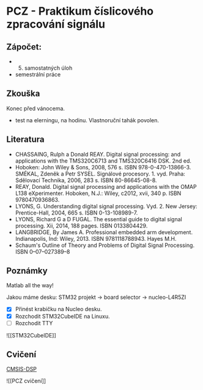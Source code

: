 # PCZ - Praktikum číslicového zpracování signálu

## Zápočet: 
- 5. samostatných úloh
- semestrální práce

## Zkouška
Konec před vánocema.
- test na elerningu, na hodinu.
Vlastnoruční tahák povolen.

## Literatura
- CHASSAING, Rulph a Donald REAY. Digital signal processing: and applications with the TMS320C6713 and TMS320C6416 DSK. 2nd ed. 
- Hoboken: John Wiley & Sons, 2008, 576 s. ISBN 978-0-470-13866-3. SMÉKAL, Zdeněk a Petr SYSEL. Signálové procesory. 1. vyd. Praha: Sdělovací Technika, 2006, 283 s. ISBN 80-86645-08-8. 
- REAY, Donald. Digital signal processing and applications with the OMAP L138 eXperimenter. Hoboken, N.J.: Wiley, c2012, xvii, 340 p. ISBN 9780470936863. 
- LYONS, G. Understanding digital signal processing. Vyd. 2. New Jersey: Prentice-Hall, 2004, 665 s. ISBN 0-13-108989-7. 
- LYONS, Richard G a D FUGAL. The essential guide to digital signal processing. Xii, 2014, 188 pages. ISBN 0133804429. 
- LANGBRIDGE, By James A. Professional embedded arm development. Indianapolis, Ind: Wiley, 2013. ISBN 9781118788943. Hayes M.H. 
- Schaum's Outline of Theory and Problems of Digital Signal Processing. ISBN 0–07–027389–8

## Poznámky
Matlab all the way!

Jakou máme desku:
STM32 projekt -> board selector -> nucleo-L4R5ZI


- [x] Přinést krabičku na Nucleo desku.
- [x] Rozchodit STM32CubeIDE na Linuxu.
- [ ] Rozchodit TTY

![[STM32CubeIDE]]

## Cvičení
[CMSIS-DSP](https://arm-software.github.io/CMSIS_5/DSP/html/index.html)

![[PCZ cvičení]]
